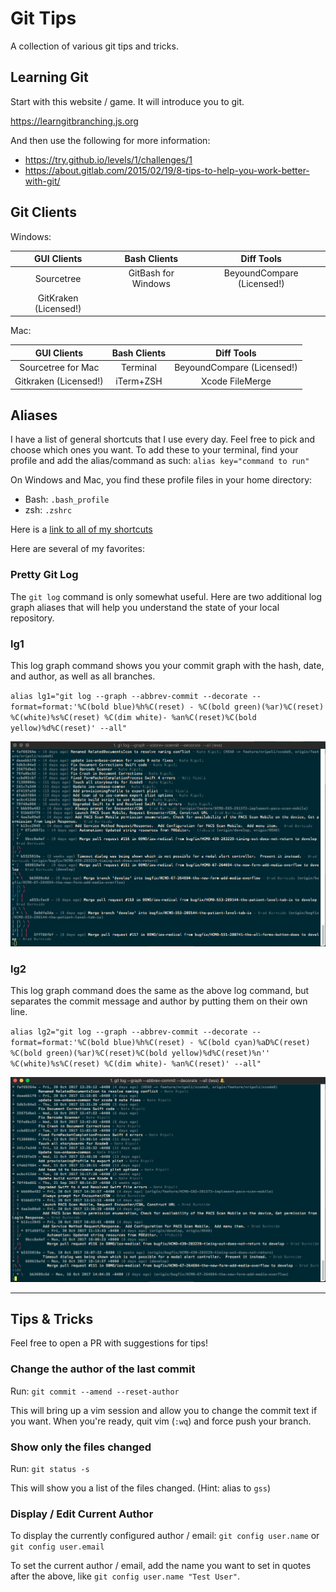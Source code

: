 # Git Tips

A collection of various git tips and tricks.

## Learning Git

Start with this website / game. It will introduce you to git.

https://learngitbranching.js.org

And then use the following for more information:

* https://try.github.io/levels/1/challenges/1
* https://about.gitlab.com/2015/02/19/8-tips-to-help-you-work-better-with-git/

## Git Clients

Windows:

| GUI Clients | Bash Clients | Diff Tools |
| :---: | :---: | :---: |
| Sourcetree | GitBash for Windows | BeyoundCompare (Licensed!)|
| GitKraken (Licensed!) | | |

Mac:

| GUI Clients | Bash Clients | Diff Tools |
| :---: | :---: | :---: |
| Sourcetree for Mac | Terminal | BeyoundCompare (Licensed!) |
| Gitkraken (Licensed!) | iTerm+ZSH | Xcode FileMerge |

## Aliases

I have a list of general shortcuts that I use every day. Feel free to pick and choose which ones you want. To add these to your terminal, find your profile and add the alias/command as such: `alias key="command to run"`

On Windows and Mac, you find these profile files in your home directory:

* Bash: `.bash_profile`
* zsh: `.zshrc`

Here is a [link to all of my shortcuts](https://github.com/nripoli4810/bashconfig)

Here are several of my favorites:

### Pretty Git Log

The `git log` command is only somewhat useful. Here are two additional log graph aliases that will help you understand the state of your local repository.

### lg1

This log graph command shows you your commit graph with the hash, date, and author, as well as all branches.

`alias lg1="git log --graph --abbrev-commit --decorate --format=format:'%C(bold blue)%h%C(reset) - %C(bold green)(%ar)%C(reset) %C(white)%s%C(reset) %C(dim white)- %an%C(reset)%C(bold yellow)%d%C(reset)' --all"`

![lg1](../assets/lg1.png "lg1")

### lg2

This log graph command does the same as the above log command, but separates the commit message and author by putting them on their own line.

`alias lg2="git log --graph --abbrev-commit --decorate --format=format:'%C(bold blue)%h%C(reset) - %C(bold cyan)%aD%C(reset) %C(bold green)(%ar)%C(reset)%C(bold yellow)%d%C(reset)%n''          %C(white)%s%C(reset) %C(dim white)- %an%C(reset)' --all"`

![lg2](../assets/lg2.png "lg2")

----

## Tips & Tricks

Feel free to open a PR with suggestions for tips!

### Change the author of the last commit

Run: `git commit --amend --reset-author`

This will bring up a vim session and allow you to change the commit text if you want. When you're ready, quit vim (`:wq`) and force push your branch.

### Show only the files changed

Run: `git status -s`

This will show you a list of the files changed. (Hint: alias to `gss`)

### Display / Edit Current Author

To display the currently configured author / email: `git config user.name` or `git config user.email`

To set the current author / email, add the name you want to set in quotes after the above, like `git config user.name "Test User"`.
